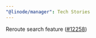 ```yaml
---
"@linode/manager": Tech Stories
---
```


Reroute search feature ([#12258](https://github.com/linode/manager/pull/12258))
